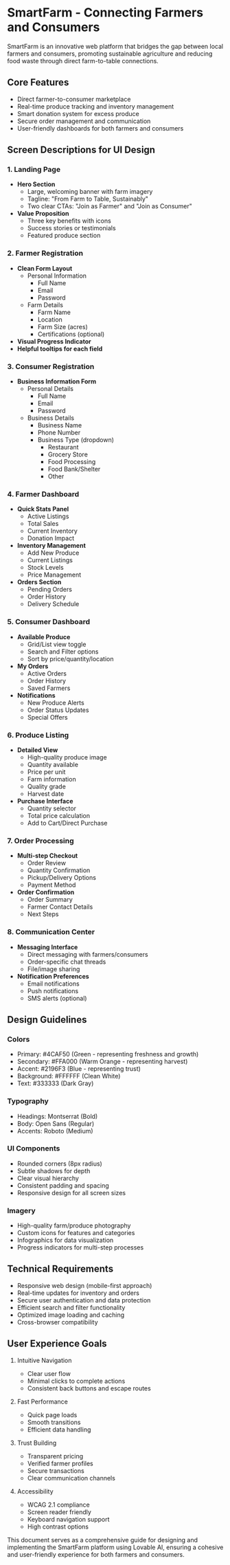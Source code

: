 # SmartFarm - Connecting Farmers and Consumers

SmartFarm is an innovative web platform that bridges the gap between local farmers and consumers, promoting sustainable agriculture and reducing food waste through direct farm-to-table connections.

## Core Features

- Direct farmer-to-consumer marketplace
- Real-time produce tracking and inventory management
- Smart donation system for excess produce
- Secure order management and communication
- User-friendly dashboards for both farmers and consumers

## Screen Descriptions for UI Design

### 1. Landing Page
- **Hero Section**
  - Large, welcoming banner with farm imagery
  - Tagline: "From Farm to Table, Sustainably"
  - Two clear CTAs: "Join as Farmer" and "Join as Consumer"
- **Value Proposition**
  - Three key benefits with icons
  - Success stories or testimonials
  - Featured produce section

### 2. Farmer Registration
- **Clean Form Layout**
  - Personal Information
    - Full Name
    - Email
    - Password
  - Farm Details
    - Farm Name
    - Location
    - Farm Size (acres)
    - Certifications (optional)
- **Visual Progress Indicator**
- **Helpful tooltips for each field**

### 3. Consumer Registration
- **Business Information Form**
  - Personal Details
    - Full Name
    - Email
    - Password
  - Business Details
    - Business Name
    - Phone Number
    - Business Type (dropdown)
      - Restaurant
      - Grocery Store
      - Food Processing
      - Food Bank/Shelter
      - Other

### 4. Farmer Dashboard
- **Quick Stats Panel**
  - Active Listings
  - Total Sales
  - Current Inventory
  - Donation Impact
- **Inventory Management**
  - Add New Produce
  - Current Listings
  - Stock Levels
  - Price Management
- **Orders Section**
  - Pending Orders
  - Order History
  - Delivery Schedule

### 5. Consumer Dashboard
- **Available Produce**
  - Grid/List view toggle
  - Search and Filter options
  - Sort by price/quantity/location
- **My Orders**
  - Active Orders
  - Order History
  - Saved Farmers
- **Notifications**
  - New Produce Alerts
  - Order Status Updates
  - Special Offers

### 6. Produce Listing
- **Detailed View**
  - High-quality produce image
  - Quantity available
  - Price per unit
  - Farm information
  - Quality grade
  - Harvest date
- **Purchase Interface**
  - Quantity selector
  - Total price calculation
  - Add to Cart/Direct Purchase

### 7. Order Processing
- **Multi-step Checkout**
  - Order Review
  - Quantity Confirmation
  - Pickup/Delivery Options
  - Payment Method
- **Order Confirmation**
  - Order Summary
  - Farmer Contact Details
  - Next Steps

### 8. Communication Center
- **Messaging Interface**
  - Direct messaging with farmers/consumers
  - Order-specific chat threads
  - File/image sharing
- **Notification Preferences**
  - Email notifications
  - Push notifications
  - SMS alerts (optional)

## Design Guidelines

### Colors
- Primary: #4CAF50 (Green - representing freshness and growth)
- Secondary: #FFA000 (Warm Orange - representing harvest)
- Accent: #2196F3 (Blue - representing trust)
- Background: #FFFFFF (Clean White)
- Text: #333333 (Dark Gray)

### Typography
- Headings: Montserrat (Bold)
- Body: Open Sans (Regular)
- Accents: Roboto (Medium)

### UI Components
- Rounded corners (8px radius)
- Subtle shadows for depth
- Clear visual hierarchy
- Consistent padding and spacing
- Responsive design for all screen sizes

### Imagery
- High-quality farm/produce photography
- Custom icons for features and categories
- Infographics for data visualization
- Progress indicators for multi-step processes

## Technical Requirements

- Responsive web design (mobile-first approach)
- Real-time updates for inventory and orders
- Secure user authentication and data protection
- Efficient search and filter functionality
- Optimized image loading and caching
- Cross-browser compatibility

## User Experience Goals

1. Intuitive Navigation
   - Clear user flow
   - Minimal clicks to complete actions
   - Consistent back buttons and escape routes

2. Fast Performance
   - Quick page loads
   - Smooth transitions
   - Efficient data handling

3. Trust Building
   - Transparent pricing
   - Verified farmer profiles
   - Secure transactions
   - Clear communication channels

4. Accessibility
   - WCAG 2.1 compliance
   - Screen reader friendly
   - Keyboard navigation support
   - High contrast options

This document serves as a comprehensive guide for designing and implementing the SmartFarm platform using Lovable AI, ensuring a cohesive and user-friendly experience for both farmers and consumers.